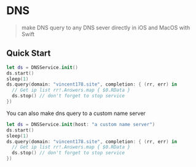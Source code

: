 #  DNS
> make DNS query to any DNS sever directly in iOS and MacOS with Swift

## Quick Start
```swift
let ds = DNSService.init()
ds.start()
sleep(1)
ds.query(domain: "vincent178.site", completion: { (rr, err) in
  // Get ip list rr!.Answers.map { $0.RData }
  ds.stop() // don't forget to stop service
})
```
You can also make dns query to a custom name server
```swift
let ds = DNSService.init(host: "a custom name server")
ds.start()
sleep(1)
ds.query(domain: "vincent178.site", completion: { (rr, err) in
  // Get ip list rr!.Answers.map { $0.RData }
  ds.stop() // don't forget to stop service
})
```
